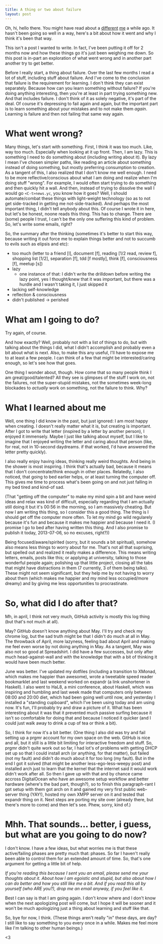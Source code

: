 ```yaml
---
title: A thing or two about failure
layout: post
---
```


Oh, hi, hello there. You might have read about a [different][sp1]
[me][sp2] a while ago. It hasn't been going so well in a way, here's
a bit about how it went and why I think it's been that way.

This isn't a post I wanted to write. In fact, I've been putting it off
for 2 months now and how these things go it's just been weighing me
down. So this post is in-part an exploration of what went wrong and in
another part another try to get better.

Before I really start, a thing about failure. Over the last few months I
read a lot of stuff, including stuff about failure. And I've come to the
conclusion that failure is the requirement for learning. I don't think
they can exist separately. Because how can you learn something without
failure? If you're doing anything interesting, then you're at least in
part trying something new. And that includes failure. I don't think of
it as solely negative, it's part of the deal. Of course it's depressing
to fail again and again, but the important part is to learn something
about your mistakes and to not make them *again*. Learning is failure
and then not failing that same way again.

# What went wrong?

Many things, let's start with something. First, I think it was too much.
Like, way too much. Especially when looking at it up front. Then, I am
lazy. This is something I need to do something about (including writing
about it). By lazy I mean I've chosen simpler paths, like reading an
article about something instead of doing something, but mostly
preferring consumption to creation. As a tangent of this, I also
realized that I don't know me well enough. I need to be more
reflective/conscious about what I am doing and realize when I'm doing
stuff "wrong". For example, I would often start trying to do something
and then quickly hit a wall. And then, instead of trying to dissolve the
wall I would go `<C-t>news.yc`, you know how it goes? Well, I should
automate/combat these things with light-weight technology (so as to not
get side-tracked in getting me not-side-tracked). And perhaps the most
important thing, I didn't tell anybody about this. Of course I wrote it
in here, but let's be honest, noone reads this thing. This has to
change. There are (some) people I trust, I can't be the only one
suffering this kind of problem. So, let's write some emails, right?

So, the summary after the thinking (sometimes it's better to start this
way, because writing it out force me to explain things better and not to
succumb to evils such as elipsis and etc):

* too much (letter to a friend [l], document [f], reading [1/2 read, review f], shopping list [1/2], separation [f], tdd [f mostly], think [f], consciousness [f], meetup [s])
* lazy
    - one instance of that: I didn't write the drilldown before writing
      the lazy point, yes I thought/knew that it was important, but
      there was a hurdle and I wasn't taking it, I just skipped it
* lacking self-knowledge
* reflection & consciousness
* didn't published -> perished

# What am I going to do?

Try again, of course.

And how exactly? Well, probably not with a list of things to do, but
with talking about the things I did, what I didn't accomplish and
probably even a bit about what is next. Also, to make this any useful,
I'll have to expose me to at least a few people. I can think of a few
that might be interested/caring enough, so let's see how that goes.

One thing I wonder about, though. How come that so many people think I
am great/good/talented? All they see is glimpses of the stuff I work on,
not the failures, not the super-stupid mistakes, not the sometimes
week-long blockades to *actually* work on something, not the failure to
think. Why?

# What I learned about me

Well, one thing I did know in the past, but just ignored: I am most
happy when creating. I doesn't really matter what it is, but creating is
important. After I got to write that letter (inspired by a letter by
another person), I enjoyed it immensely. Maybe I just like talking about
myself, but I like to imagine that I enjoyed writing the letter and
caring about that person (like, for real, not in 10-second daydreams. if
that worked, I'd have answered the letter pretty quickly).

I also really enjoy having ideas, thinking really weird thoughts. And
being in the shower is most inspiring. I think that's actually bad,
because it means that I don't concentrate/think enough in other places.
Relatedly, I also noticed, that going to bed earlier helps, or at least
turning the computer off. This gives me time to process what's been
going on and not just falling in my bed tired and kind-of sad.

(That "getting off the computer" to make my mind spin a bit and have
weird ideas and relax was kind of difficult, especially regarding that
I am actually still doing it but it's 00:56 in the morning, so I am
massively cheating. But now I am writing this thing, so I consider this
a good thing. The thing is I should get off the computer more often. To
let my mind go wild regularely because it's fun and because it makes me
happier and because I need it. (I promise I go to bed after having
written this thing. And I also promise to publish it today, 2013-07-06,
so no excuses, right?))

Being focused/aware/spirited (sorry, but it sounds a bit spiritual),
somehow also means less things to worry about for me. That's not all
that suprising, but spelled out and realized it really makes a
difference. This means writing letters, emails, posts like this; or
applying at university, talking to those wonderful people again;
polishing up that little project, closing all the tabs that might have
distractions in them (7 currently, 3 of them being talks). These might
not seem significant, but they help me by not having to worry about them
(which makes me happier and my mind less occupied/more dreamy) and by
giving me less opportunities to procrastinate.

# So, what did I do after that?

Mh, in april, I think not very much, GitHub activity is mostly this log
thing (but that's not much at all).

May? GitHub doesn't know anything about May. I'll try and check my
chrome log, but the sad truth might be that I didn't do much at all in
May. The throwback of April, more lazyness, feeling bad about April and
making me feel even worse by not doing anything in May. As a tangent,
May was also not so good at Spreadshirt. I did have a few successes, but
only after much head-against-wall and with the knowledge that with a bit
of thinking it would have been much better.

June was better. I've updated my dotfiles (including a transition to
XMonad, which makes me happier than awesome), wrote a tweetable speed
reader bookmarklet and last weekend worked on expandr (a link
unshortener in Haskell). I also went to HaL8, a mini conference, about
Haskell, which was inspiring and humbling and last week made that
computers only between 08:00 and 20:00 diet, which had been going well
until now, and yesterday I installed a "standing cupboard", which I've
been using today and am using now. It's fun, I'll probably try and draw
a picture of it. What has been interesting about it was that it
prevented much passive surfing because it isn't so comfortable for doing
that and because I noticed it quicker (and I could just walk away to
drink a cup of tea or think a bit).

So, I think for now it's a bit better. (One thing I also did was try and
fail setting up a prgmr account for my own space on the web. GitHub is
nice and all, but it still is a little bit limiting for interactive
freedom and stuff. So, prgmr didn't quite work out so far, I had lot's
of problems with getting DHCP set up so that I could install arch (or
anything, for that matter), but failed (not my fault) and didn't do
much about it for too long (my fault). But in the end I got it solved
(that might be another less-ego-less-weepy post) and installed arch just
to learn that the kernel that the internet said it would work didn't
work after all. So then I gave up with that and by chance came accross
DigitalOcean who have an awesome setup workflow and better hardware
(where's the bad part, though?), so to finish this paragraph-rant I got
setup with them got arch on it and gained my very first public
web-server thing (YAY!), hosted my own XMPP server on it and tested that
expandr thing on it. Next steps are porting my site over (already there,
but there's more to come) and then let's see. Phew, sorry, kind of.)

# Mhh. That sounds... better, i guess, but what are you going to do now?

I don't know. I have a few ideas, but what worries me is that these
active/failing phases are pretty much that: phases. So far I haven't
really been able to control them for an extended amount of time. So,
that's one argument for getting a little bit of help.

*If you're reading this because I sent you an email, please send me your
thoughts about it. About how I am egoistic and stupid, but also about
how I can do better and how you still like me a bit. And if you read
this all by yourself (who ARE you?), drop me an email anyway, if you
feel like it.*

Best I can say is that I am going again. I don't know where and I don't
know when the next apologizing post will come, but I hope it will be
sooner and it won't be much apologizing just a thing about learning and
stuff like that.

So, bye for now, I think. (These things aren't really "in" these days,
are day? I still like to say something to you every once in a while.
Makes me feel more like I'm talking to other human beings.)

<3

[sp1]: /2013-04-06-self.promises
[sp2]: /2013-04-20-self.promises-week-II
[survivorship bias]: youarenotsosmart
